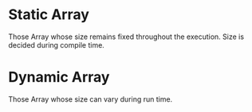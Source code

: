 # Static Array
Those Array whose size remains fixed throughout the execution. Size is decided during compile time.

# Dynamic Array
Those Array whose size can vary during run time.
